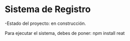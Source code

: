  <h1> Sistema de Registro</h1> 

 -Estado del proyecto: en construcción.
 
Para ejecutar el sistema, debes de poner:
 npm install reat
